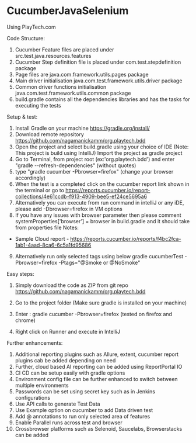 # CucumberJavaSelenium
Using PlayTech.com

Code Structure:
1. Cucumber Feature files are placed under src.test.java.resources.features
2. Cucumber Step definition file is placed under com.test.stepdefinition package
3. Page files are java.com.framework.utils.pages package
4. Main driver initialisation java.com.test.framework.utils.driver package
5. Common driver functions initialisation java.com.test.framework.utils.common package
6. build.gradle contains all the dependencies libraries and has the tasks for executing the tests


Setup & test:
1. Install Gradle on your machine https://gradle.org/install/
2. Download remote repository https://github.com/nagamanickamm/org.playtech.bdd
3. Open the project and select build.gradle using your choice of IDE (Note: This project is build using IntelliJ)
   Import the project as gradle project
4. Go to Terminal, from project root (ex:'org.playtech.bdd') and enter "gradle --refresh-dependencies" (without quotes)
5. type "gradle cucumber -Pbrowser=firefox" (change your browser accordingly)
6. When the test is a completed click on the cucumber report link shown in the terminal
   or go to https://reports.cucumber.io/report-collections/4e61ccdb-f913-4909-bee5-ef24ce5695a6
7. Alternatively you can execute from run command in intelliJ or any iDE, please add -Dbrowser=firefox in VM options
8. If you have any issues with browser parameter then please comment systemProperties['browser'] = browser in build.gradle and it should take from properties file
   Notes:
- Sample Cloud report - https://reports.cucumber.io/reports/f4bc2fca-1ab1-4aad-8ca6-6c5a1fd95686

9. Alternatively run only selected tags using below
   gradle cucumberTest -Pbrowser=firefox -Ptags="@Smoke or @NoSmoke"


Easy steps:
1. Simply download the code as ZIP from git repo https://github.com/nagamanickamm/org.playtech.bdd
2. Go to the project folder (Make sure gradle is installed on your machine)
3. Enter : gradle cucumber -Pbrowser=firefox (tested on firefox and chrome)

1. Right click on Runner and execute in IntelliJ


Further enhancements:
1. Additional reporting plugins such as Allure, extent, cucumber report plugins cab be added depending on need
2. Further, cloud based AI reporting can be added using ReportPortal IO
3. CI CD can be setup easily with gradle options
4. Environment config file can be further enhanced to switch between multiple environments
5. Passwords can be set using secret key such as in Jenkins configurations
6. Use API calls to generate Test Data
7. Use Example option on cucumber to add Data driven test
8. Add @<tag> annotations to run only selected area of features
9. Enable Parallel runs across test and browser
10. Crossbrowser platforms such as Selenoid, Saucelabs, Browserstacks can be added
